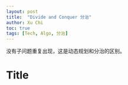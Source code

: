 ```yaml
---
layout: post
title:  "Divide and Conquer 分治"
author: Xu Chi
toc: true
tags: [Tech, Algo, 分治]
---
```


没有子问题重复出现，这是动态规划和分治的区别。


# Title